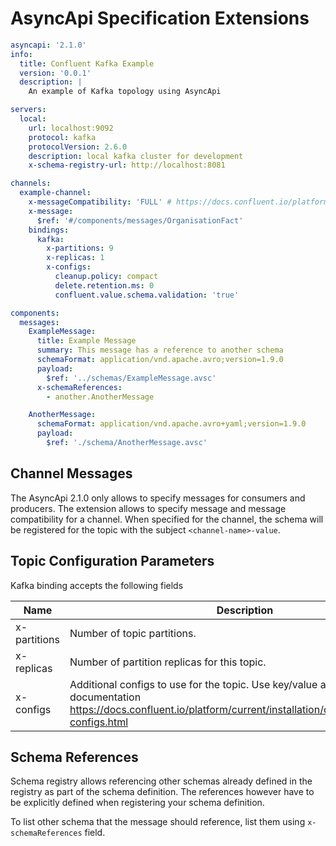 # AsyncApi Specification Extensions

```yaml
asyncapi: '2.1.0'
info:
  title: Confluent Kafka Example
  version: '0.0.1'
  description: |
    An example of Kafka topology using AsyncApi

servers:
  local:
    url: localhost:9092
    protocol: kafka
    protocolVersion: 2.6.0
    description: local kafka cluster for development
    x-schema-registry-url: http://localhost:8081

channels:
  example-channel:
    x-messageCompatibility: 'FULL' # https://docs.confluent.io/platform/current/schema-registry/avro.html#schema-evolution-and-compatibility
    x-message:
      $ref: '#/components/messages/OrganisationFact'
    bindings:
      kafka:
        x-partitions: 9
        x-replicas: 1
        x-configs:
          cleanup.policy: compact
          delete.retention.ms: 0
          confluent.value.schema.validation: 'true'

components:
  messages:
    ExampleMessage:
      title: Example Message
      summary: This message has a reference to another schema
      schemaFormat: application/vnd.apache.avro;version=1.9.0
      payload:
        $ref: '../schemas/ExampleMessage.avsc'
      x-schemaReferences:
        - another.AnotherMessage

    AnotherMessage:
      schemaFormat: application/vnd.apache.avro+yaml;version=1.9.0
      payload:
        $ref: './schema/AnotherMessage.avsc'

```

## Channel Messages
The AsyncApi 2.1.0 only allows to specify messages for consumers and producers. The extension allows to specify message and message compatibility for a channel. When specified for the channel, the schema will be registered for the topic with the subject `<channel-name>-value`.

## Topic Configuration Parameters
Kafka binding accepts the following fields

|Name|Description|
|---|---|
|x-partitions|Number of topic partitions.|
|x-replicas|Number of partition replicas for this topic.|
|x-configs|Additional configs to use for the topic. Use key/value as described in the documentation https://docs.confluent.io/platform/current/installation/configuration/topic-configs.html|

## Schema References
Schema registry allows referencing other schemas already defined in the registry as part of the schema definition. The references however have to be explicitly defined when registering your schema definition.

To list other schema that the message should reference, list them using `x-schemaReferences` field.
